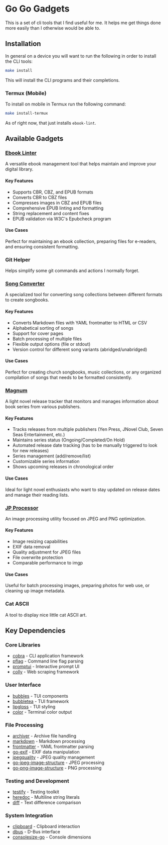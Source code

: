 # Go Go Gadgets

This is a set of cli tools that I find useful for me. It helps me get things done more easily than I otherwise would
be able to.

## Installation

In general on a device you will want to run the following in order to install the CLI tools:

``` bash
make install
```

This will install the CLI programs and their completions.

### Termux (Mobile)

To install on mobile in Termux run the following command:

``` bash
make install-termux
```

As of right now, that just installs `ebook-lint`.

## Available Gadgets

### [Ebook Linter](./ebook-lint/README.md)

A versatile ebook management tool that helps maintain and improve your digital library.

#### Key Features

- Supports CBR, CBZ, and EPUB formats
- Converts CBR to CBZ files
- Compresses images in CBZ and EPUB files
- Comprehensive EPUB linting and formatting
- String replacement and content fixes
- EPUB validation via W3C's Epubcheck program

#### Use Cases

Perfect for maintaining an ebook collection, preparing files for e-readers, and ensuring consistent formatting.

### Git Helper

Helps simplify some git commands and actions I normally forget.

### [Song Converter](./song-converter/README.md)

A specialized tool for converting song collections between different formats to create songbooks.

#### Key Features

- Converts Markdown files with YAML frontmatter to HTML or CSV
- Alphabetical sorting of songs
- Support for cover pages
- Batch processing of multiple files
- Flexible output options (file or stdout)
- Version control for different song variants (abridged/unabridged)

#### Use Cases

Perfect for creating church songbooks, music collections, or any organized compilation of songs that needs to be formatted consistently.

### [Magnum](./magnum/README.md)

A light novel release tracker that monitors and manages information about book series from various publishers.

#### Key Features

- Tracks releases from multiple publishers (Yen Press, JNovel Club, Seven Seas Entertainment, etc.)
- Maintains series status (Ongoing/Completed/On Hold)
- Automated release date tracking (has to be manually triggered to look for new releases)
- Series management (add/remove/list)
- Customizable series information
- Shows upcoming releases in chronological order

#### Use Cases

Ideal for light novel enthusiasts who want to stay updated on release dates and manage their reading lists.

### [JP Processor](./jp-proc/README.md)

An image processing utility focused on JPEG and PNG optimization.

#### Key Features

- Image resizing capabilities
- EXIF data removal
- Quality adjustment for JPEG files
- File overwrite protection
- Comparable performance to imgp

#### Use Cases

Useful for batch processing images, preparing photos for web use, or cleaning up image metadata.

### Cat ASCII

A tool to display nice little cat ASCII art.

## Key Dependencies

### Core Libraries
- [cobra](https://github.com/spf13/cobra) - CLI application framework
- [pflag](https://github.com/spf13/pflag) - Command line flag parsing
- [promptui](https://github.com/manifoldco/promptui) - Interactive prompt UI
- [colly](https://github.com/gocolly/colly) - Web scraping framework

### User Interface
- [bubbles](https://github.com/charmbracelet/bubbles) - TUI components
- [bubbletea](https://github.com/charmbracelet/bubbletea) - TUI framework
- [lipgloss](https://github.com/charmbracelet/lipgloss) - TUI styling
- [color](https://github.com/fatih/color) - Terminal color output

### File Processing
- [archiver](https://github.com/mholt/archiver) - Archive file handling
- [markdown](https://github.com/gomarkdown/markdown) - Markdown processing
- [frontmatter](https://github.com/adrg/frontmatter) - YAML frontmatter parsing
- [go-exif](https://github.com/dsoprea/go-exif) - EXIF data manipulation
- [jpegquality](https://github.com/liut/jpegquality) - JPEG quality management
- [go-jpeg-image-structure](https://github.com/dsoprea/go-jpeg-image-structure) - JPEG processing
- [go-png-image-structure](https://github.com/dsoprea/go-png-image-structure) - PNG processing

### Testing and Development
- [testify](https://github.com/stretchr/testify) - Testing toolkit
- [heredoc](https://github.com/MakeNowJust/heredoc) - Multiline string literals
- [diff](https://github.com/andreyvit/diff) - Text difference comparison

### System Integration
- [clipboard](https://github.com/atotto/clipboard) - Clipboard interaction
- [dbus](https://github.com/godbus/dbus) - D-Bus interface
- [consolesize-go](https://github.com/nathan-fiscaletti/consolesize-go) - Console dimensions
